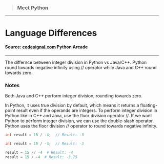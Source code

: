 > ### Meet Python

---

# Language Differences

#### Source: [codesignal.com](https://codesignal.com/) Python Arcade

---

The differnce between integer division in Python vs Java/C++. Python round towards negative infinity using // operator while Java and C++ round towards zero.

### Notes

Both Java and C++ perform integer division, rounding towards zero.

In Python, it uses true division by default, which means it returns a floating-point result even if the operands are integers. To perform integer division in Python like in C++ and Java, use the floor division operator //.
If we want Python to perform integer division, we can use the double-slash operator.
Python uses the floor division // operator to round towards negative infinity.

```c++
int result = 15 / -4;  // Result: -3
```

```java
int result = 15 / -4;  // Result: -3
```

```python
result = 15 // -4  # Result: -4
result = 15 / -4  # Result: -3.75
```
